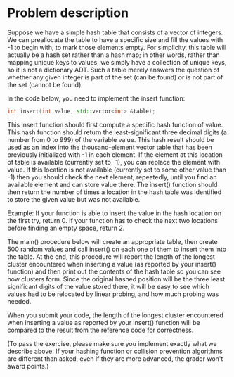 # Problem description

Suppose we have a simple hash table that consists of a vector of integers. We can preallocate the table to have a specific size and fill the values with -1 to begin with, to mark those elements empty. For simplicity, this table will actually be a hash set rather than a hash map; in other words, rather than mapping unique keys to values, we simply have a collection of unique keys, so it is not a dictionary ADT. Such a table merely answers the question of whether any given integer is part of the set (can be found) or is not part of the set (cannot be found).

In the code below, you need to implement the insert function:
```cpp
int insert(int value, std::vector<int> &table);
```

This insert function should first compute a specific hash function of value. This hash function should return the least-significant three decimal digits (a number from 0 to 999) of the variable value. This hash result should be used as an index into the thousand-element vector table that has been previously initialized with -1 in each element. If the element at this location of table is available (currently set to -1), you can replace the element with value. If this location is not available (currently set to some other value than -1) then you should check the next element, repeatedly, until you find an available element and can store value there. The insert() function should then return the number of times a location in the hash table was identified to store the given value but was not available.

Example: If your function is able to insert the value in the hash location on the first try, return 0. If your function has to check the next two locations before finding an empty space, return 2.

The main() procedure below will create an appropriate table, then create 500 random values and call insert() on each one of them to insert them into the table. At the end, this procedure will report the length of the longest cluster encountered when inserting a value (as reported by your insert() function) and then print out the contents of the hash table so you can see how clusters form. Since the original hashed position will be the three least significant digits of the value stored there, it will be easy to see which values had to be relocated by linear probing, and how much probing was needed.

When you submit your code, the length of the longest cluster encountered when inserting a value as reported by your insert() function will be compared to the result from the reference code for correctness.

(To pass the exercise, please make sure you implement exactly what we describe above. If your hashing function or collision prevention algorithms are different than asked, even if they are more advanced, the grader won't award points.)